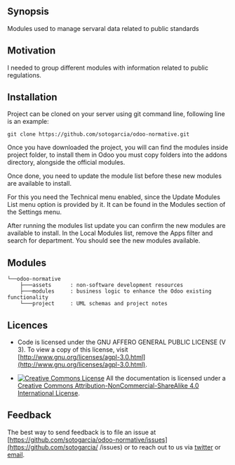 ## Synopsis

Modules used to manage servaral data related to public standards


## Motivation

I needed to group different modules with information related to public
regulations.

## Installation

Project can be cloned on your server using git command line, following line is
an example:

```
git clone https://github.com/sotogarcia/odoo-normative.git
```

Once you have downloaded the project, you will can find the modules inside
project folder, to install them in Odoo you must copy folders into the addons
directory, alongside the official modules.

Once done, you need to update the module list before these new modules are
available to install.

For this you need the Technical menu enabled, since the Update Modules List
menu option is provided by it. It can be found in the Modules section of the
Settings menu.

After running the modules list update you can confirm the new modules are
available to install. In the Local Modules list, remove the Apps filter and
search for department. You should see the new modules available.


## Modules

```
└──odoo-normative
    ├───assets      : non-software development resources
    ├───modules     : business logic to enhance the Odoo existing functionality
    └───project     : UML schemas and project notes
```

## Licences

* Code is licensed under the GNU AFFERO GENERAL PUBLIC LICENSE (V 3).
To view a copy of this license, visit [http://www.gnu.org/licenses/agpl-3.0.html](http://www.gnu.org/licenses/agpl-3.0.html).

* [![Creative Commons License](https://i.creativecommons.org/l/by-nc-sa/4.0/80x15.png)](http://creativecommons.org/licenses/by-nc/4.0/)
All the documentation is licensed under a [Creative Commons Attribution-NonCommercial-ShareAlike 4.0 International License](http://creativecommons.org/licenses/by-nc-sa/4.0/).


## Feedback

The best way to send feedback is to file an issue at [https://github.com/sotogarcia/odoo-normative/issues](https://github.com/sotogarcia/ /issues) or to reach out to us via [twitter](https://twitter.com/jorgedenarahio) or [email](sotogarcia@gmail.com).
